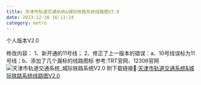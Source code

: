 ```yaml
---
title: 天津市轨道交通系统&城际铁路系统线路图V2.0
date: 2023-12-30 16:11:24
category: metro
---
```

个人版本V2.0
<!--more-->
修改内容：
1、新开通的11号线；
2、修正了上一版本的错误：a、10号线误标为11号线；b、添加了几个漏标的线路图标
参考:TRT官网、12306官网
![天津市轨道交通系统_城际铁路系统V2.0](https://s2.loli.net/2024/01/04/oMQuiBy5s1qfpx9.jpg "地铁&城际")
附下载链接🔗:<a href="https://raw.githubusercontent.com/ztongkop/resume/main/%E5%A4%A9%E6%B4%A5%E5%B8%82%E8%BD%A8%E9%81%93%E4%BA%A4%E9%80%9A%26%E5%9F%8E%E9%99%85%E9%93%81%E8%B7%AFV2.0.pdf">天津市轨道交通系统&城际铁路系统线路图V2.0</a>
